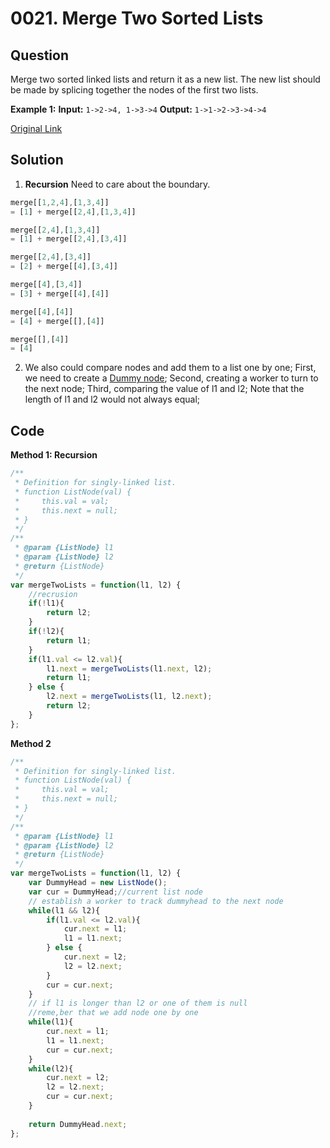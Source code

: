 
# 0021. Merge Two Sorted Lists

## Question
Merge two sorted linked lists and return it as a new list. The new list should be made by splicing together the nodes of the first two lists.

**Example 1:**
**Input:** `1->2->4, 1->3->4`
**Output:** `1->1->2->3->4->4`


[Original Link](https://leetcode.com/problems/merge-two-sorted-lists/)

## Solution
1. **Recursion** Need to care about the boundary.
```javascript
merge[[1,2,4],[1,3,4]]
= [1] + merge[[2,4],[1,3,4]]

merge[[2,4],[1,3,4]]
= [1] + merge[[2,4],[3,4]]

merge[[2,4],[3,4]]
= [2] + merge[[4],[3,4]]

merge[[4],[3,4]]
= [3] + merge[[4],[4]]

merge[[4],[4]]
= [4] + merge[[],[4]]

merge[[],[4]]
= [4]
```
2. We also could compare nodes and add them to a list one by one;
First, we need to create a [Dummy node](https://www.jianshu.com/p/3d4be8cbf94b);
Second, creating a worker to turn to the next node;
Third, comparing the value of l1 and l2;
Note that the length of l1 and l2 would not always equal;

## Code
**Method 1: Recursion**
```javascript
/**
 * Definition for singly-linked list.
 * function ListNode(val) {
 *     this.val = val;
 *     this.next = null;
 * }
 */
/**
 * @param {ListNode} l1
 * @param {ListNode} l2
 * @return {ListNode}
 */
var mergeTwoLists = function(l1, l2) {
    //recrusion
    if(!l1){
        return l2;
    }
    if(!l2){
        return l1;
    }
    if(l1.val <= l2.val){
        l1.next = mergeTwoLists(l1.next, l2); 
        return l1;
    } else {
        l2.next = mergeTwoLists(l1, l2.next);
        return l2;
    }   
};
```

**Method 2**
```javascript
/**
 * Definition for singly-linked list.
 * function ListNode(val) {
 *     this.val = val;
 *     this.next = null;
 * }
 */
/**
 * @param {ListNode} l1
 * @param {ListNode} l2
 * @return {ListNode}
 */
var mergeTwoLists = function(l1, l2) {
    var DummyHead = new ListNode();
    var cur = DummyHead;//current list node 
    // establish a worker to track dummyhead to the next node
    while(l1 && l2){
        if(l1.val <= l2.val){
            cur.next = l1;
            l1 = l1.next;
        } else {
            cur.next = l2;
            l2 = l2.next;
        }
        cur = cur.next;
    }
    // if l1 is longer than l2 or one of them is null
    //reme,ber that we add node one by one
    while(l1){
        cur.next = l1;
        l1 = l1.next;
        cur = cur.next;
    }
    while(l2){
        cur.next = l2;
        l2 = l2.next;
        cur = cur.next;
    }
    
    return DummyHead.next;
};
```